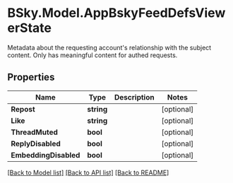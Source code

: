 # BSky.Model.AppBskyFeedDefsViewerState
Metadata about the requesting account's relationship with the subject content. Only has meaningful content for authed requests.

## Properties

Name | Type | Description | Notes
------------ | ------------- | ------------- | -------------
**Repost** | **string** |  | [optional] 
**Like** | **string** |  | [optional] 
**ThreadMuted** | **bool** |  | [optional] 
**ReplyDisabled** | **bool** |  | [optional] 
**EmbeddingDisabled** | **bool** |  | [optional] 

[[Back to Model list]](../README.md#documentation-for-models) [[Back to API list]](../README.md#documentation-for-api-endpoints) [[Back to README]](../README.md)

